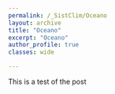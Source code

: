```yaml
---
permalink: /_SistClim/Oceano
layout: archive
title: "Oceano"
excerpt: "Oceano"
author_profile: true 
classes: wide

---
```

<Oceano>

This is a test of the post
